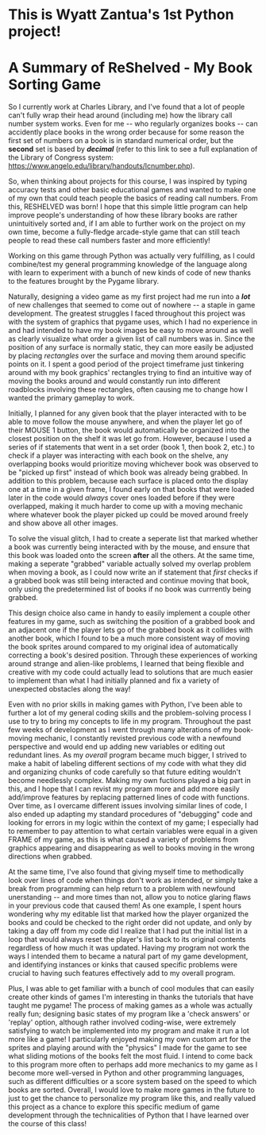 # This is Wyatt Zantua's 1st Python project!

# A Summary of ReShelved - My Book Sorting Game


So I currently work at Charles Library, and I've found that a lot of people can't fully wrap their head around (including me) how the library call number system works. Even for me -- who regularly organizes books -- can accidently place books in the wrong order because for some reason the first set of numbers on a book is in standard numerical order, but the **second** set is based by ***decimal*** (refer to this link to see a full explanation of the Library of Congress system: https://www.angelo.edu/library/handouts/lcnumber.php). 

So, when thinking about projects for this course, I was inspired by typing accuracy tests and other basic educational games and wanted to make one of my own that could teach people the basics of reading call numbers. From this, RESHELVED was born! I hope that this simple little program can help improve people's understanding of how these library books are rather unintuitively sorted and, if I am able to further work on the project on my own time, become a fully-fledge arcade-style game that can still teach people to read these call numbers faster and more efficiently!



Working on this game through Python was actually very fulfilling, as I could combine/test my general programming knowledge of the language along with learn to experiment with a bunch of new kinds of code of new thanks to the features brought by the Pygame library.

Naturally, designing a video game as my first project had me run into a ***lot*** of new challenges that seemed to come out of nowhere -- a staple in game development. The greatest struggles I faced throughout this project was with the system of graphics that pygame uses, which I had no experience in and had intended to have my book images be easy to move around as well as clearly visualize what order a given list of call numbers was in. Since the position of any surface is normally static, they can more easily be adjusted by placing *rectangles* over the surface and moving them around specific points on it. I spent a good period of the project timeframe just tinkering around with my book graphics' rectangles trying to find an intuitive way of moving the books around and would constantly run into different roadblocks involving these rectangles, often causing me to change how I wanted the primary gameplay to work. 

Initially, I planned for any given book that the player interacted with to be able to move follow the mouse anywhere, and when the player let go of their MOUSE 1 button, the book would automatically be organized into the closest position on the shelf it was let go from. However, because I used a series of if statements that went in a set order (book 1, then book 2, etc.) to check if a player was interacting with each book on the shelve, any overlapping books would prioritize moving whichever book was observed to be "picked up first" instead of which book was already being grabbed. In addition to this problem, because each surface is placed onto the display one at a time in a given frame, I found early on that books that were loaded later in the code would *always* cover ones loaded before if they were overlapped, making it much harder to come up with a moving mechanic where whatever book the player picked up could be moved around freely and show above all other images. 

To solve the visual glitch, I had to create a seperate list that marked whether a book was currently being interacted with by the mouse, and ensure that this book was loaded onto the screen **after** all the others. At the same time, making a seperate "grabbed" variable actually solved my overlap problem when moving a book, as I could now write an if statement that *first* checks if a grabbed book was still being interacted and continue moving that book, only using the predetermined list of books if no book was currrently being grabbed. 

This design choice also came in handy to easily implement a couple other features in my game, such as switching the position of a grabbed book and an adjacent one if the player lets go of the grabbed book as it collides with another book, which I found to be a much more consistent way of moving the book sprites around compared to my original idea of automatically correcting a book's desired position. Through these experiences of working around strange and alien-like problems, I learned that being flexible and creative with my code could actually lead to solutions that are much easier to implement than what I had initially planned and fix a variety of unexpected obstacles along the way! 



Even with no prior skills in making games with Python, I've been able to further a lot of my general coding skills and the problem-solving process I use to try to bring my concepts to life in my program. Throughout the past few weeks of development as I went through many alterations of my book-moving mechanic, I constantly revisted previous code with a newfound perspective and would end up adding new variables or editing out redundant lines. As my *overall* program became much bigger, I strived to make a habit of labeling different sections of my code with what they did and organizing chunks of code carefully so that future editing wouldn't become needlessly complex. Making my own fuctions played a big part in this, and I hope that I can revist my program more and add more easily add/improve features by replacing patterned lines of code with functions. Over time, as I overcame different issues involving similar lines of code, I also ended up adapting my standard procedures of "debugging" code and looking for errors in my logic within the context of my game; I especially had to remember to pay attention to what certain variables were equal in a given FRAME of my game, as this is what caused a variety of problems from graphics appearing and disappearing as well to books moving in the wrong directions when grabbed. 

At the same time, I've also found that giving myself time to methodically look over lines of code when things don't work as intended, or simply take a break from programming can help return to a problem with newfound unerstanding -- and more times than not, allow you to notice glaring flaws in your previous code that caused them! As one example, I spent hours wondering why my editable list that marked how the player organized the books and could be checked to the right order did not update, and only by taking a day off from my code did I realize that I had put the initial list in a loop that would always reset the player's list back to its original contents regardless of how much it was updated. Having my program not work the ways I intended them to became a natural part of my game development, and identifying instances or kinks that caused specific problems were crucial to having such features effectively add to my overall program.

Plus, I was able to get familiar with a bunch of cool modules that can easily create other kinds of games I'm interesting in thanks the tutorials that have taught me pygame! The process of making games as a whole was actually really fun; designing basic states of my program like a 'check answers' or 'replay' option, although rather involved coding-wise, were extremely satisfying to watch be implemented into my program and make it run a lot more like a game! I particularly enjoyed making my own custom art for the sprites and playing around with the "physics" I made for the game to see what sliding motions of the books felt the most fluid. I intend to come back to this program more often to perhaps add more mechanics to my game as I become more well-versed in Python and other programming languages, such as different difficulties or a score system based on the speed to which books are sorted. Overall, I would love to make more games in the future to just to get the chance to personalize my program like this, and really valued this project as a chance to explore this specific medium of game development through the technicalities of Python that I have learned over the course of this class!
